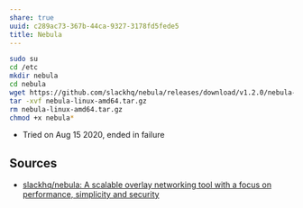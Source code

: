 ```yaml
---
share: true
uuid: c289ac73-367b-44ca-9327-3178fd5fede5
title: Nebula
---
```

``` bash
sudo su
cd /etc
mkdir nebula
cd nebula
wget https://github.com/slackhq/nebula/releases/download/v1.2.0/nebula-linux-amd64.tar.gz
tar -xvf nebula-linux-amd64.tar.gz
rm nebula-linux-amd64.tar.gz
chmod +x nebula*
```
*   Tried on Aug 15 2020, ended in failure

## Sources

* [slackhq/nebula: A scalable overlay networking tool with a focus on performance, simplicity and security](https://github.com/slackhq/nebula)